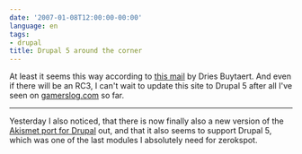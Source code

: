 ```yaml
---
date: '2007-01-08T12:00:00-00:00'
language: en
tags:
- drupal
title: Drupal 5 around the corner
---
```



At least it seems this way according to [this mail](http://lists.drupal.org/archives/development/2007-01/msg00217.html) by Dries Buytaert. And even if there will be an RC3, I can't wait to update this site to Drupal 5 after all I've seen on [gamerslog.com](http://gamerslog.com) so far. 

-------------------------------



Yesterday I also noticed, that there is now finally also a new version of the [Akismet port for Drupal](http://drupal.org/project/akismet) out, and that it also seems to support Drupal 5, which was one of the last modules I absolutely need for zerokspot.